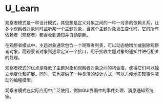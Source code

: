 # U_Learn


观察者模式是一种设计模式，其思想是定义对象之间的一种一对多的依赖关系，让多个观察者对象同时监听某一个主题对象，当这个主题对象发生变化时，它的所有依赖者（观察者）都会收到通知并自动更新。

在观察者模式中，主题对象通常包含一个观察者列表，可以动态地增加或删除观察者对象。而观察者对象则通常定义一个接口，用于接收主题对象的通知并进行相关的处理。

观察者模式的优点是降低了主题对象和观察者对象之间的耦合度，使得它们可以独立地变化和扩展。同时，它也提供了一种灵活的设计方式，可以方便地实现事件驱动的编程模型。

观察者模式在实际应用中广泛使用，例如GUI界面中的事件处理、消息通知系统等。
